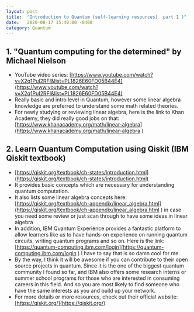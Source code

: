 ```yaml
---
layout: post
title:  "Introduction to Quantum (self-learning resources)  part 1 )"
date:   2020-08-17 15:40:00 -0400
category: Quantum 
---
```


## 1. "Quantum computing for the determined" by Michael Nielson

   - YouTube video series: [https://www.youtube.com/watch?v=X2q1PuI2RFI&list=PL1826E60FD05B44E4](https://www.youtube.com/watch?v=X2q1PuI2RFI&list=PL1826E60FD05B44E4)
   - Really basic and intro level in Quantum, however some linear algebra knowledge are preferred to understand some math related theories. 
   - For newly studying or reviewing linear algebra, here is the link to Khan Academy, they did really good jobs on that: [https://www.khanacademy.org/math/linear-algebra](https://www.khanacademy.org/math/linear-algebra )     

## 2. Learn Quantum Computation using Qiskit (IBM Qiskit textbook)

   - [https://qiskit.org/textbook/ch-states/introduction.html](https://qiskit.org/textbook/ch-states/introduction.html)
   - It provides basic concepts which are necessary for understanding quantum computation. 
   - It also lists some linear algebra concepts here: [https://qiskit.org/textbook/ch-appendix/linear_algebra.html](https://qiskit.org/textbook/ch-appendix/linear_algebra.html ) in case you need some review or just scan through to have some ideas in linear algebra
   - In addition, IBM Quantum Experience provides a fantastic platform to allow learners like us to have hands-on experience on running quantum circuits, writing quantum programs and so on. Here is the link: [https://quantum-computing.ibm.com/login](https://quantum-computing.ibm.com/login ) I have to say that is so damn cool for me. 
   - By the way, I think it will be awesome if you can contribute to their open source projects in quantum. Since it is the one of the biggest quantum community I found so far, and IBM also offers some research interns or summer school programs for those who are interested in consuming careers in this field. And so you are most likely to find someone who have the same interests as you and build up your network. 
   - For more details or more resources, check out their official website: [https://qiskit.org/](https://qiskit.org/)
